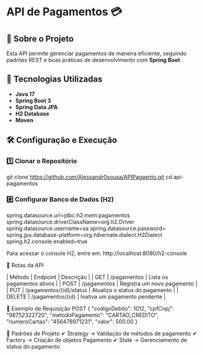 # API de Pagamentos 💳

## 📌 Sobre o Projeto
Esta API permite gerenciar pagamentos de maneira eficiente, seguindo padrões REST e boas práticas de desenvolvimento com **Spring Boot**.

## 🚀 Tecnologias Utilizadas
- **Java 17**
- **Spring Boot 3**
- **Spring Data JPA**
- **H2 Database**
- **Maven**

## 🛠 Configuração e Execução

### 1️⃣ **Clonar o Repositório**

git clone https://github.com/Alessandr0sousa/APIPagaento.git
cd api-pagamentos

### #️⃣ **Configurar Banco de Dados (H2)**

spring.datasource.url=jdbc:h2:mem:pagamentos
spring.datasource.driverClassName=org.h2.Driver
spring.datasource.username=sa
spring.datasource.password=
spring.jpa.database-platform=org.hibernate.dialect.H2Dialect
spring.h2.console.enabled=true

Para acessar o console H2, entre em:
http://localhost:8080/h2-console

🔗 Rotas da API

| Método | Endpoint | Descrição | 
| GET | /pagamentos | Lista os pagamentos ativos | 
| POST | /pagamentos | Registra um novo pagamento | 
| PUT | /pagamentos/{id}/status | Atualiza o status do pagamento | 
| DELETE | /pagamentos/{id} | Inativa um pagamento pendente | 


🔹 Exemplo de Requisição POST
{
    "codigoDebito": 1012,
    "cpfCnpj": "98752322720",
    "metodoPagamento": "CARTAO_CREDITO",
    "numeroCartao": "456478971231",
    "valor": 500.00
}

📌 Padrões de Projeto
✔ Strategy → Validação de métodos de pagamento
✔ Factory → Criação de objetos Pagamento
✔ State → Gerenciamento de status do pagamento
